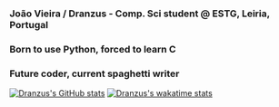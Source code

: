 ### João Vieira / Dranzus - Comp. Sci student @ ESTG, Leiria, Portugal
### Born to use Python, forced to learn C
### Future coder, current spaghetti writer

[![Dranzus's GitHub stats](https://github-readme-stats.vercel.app/api?username=Dranzus&show_icons=true&theme=onedark)](https://github.com/anuraghazra/github-readme-stats)
[![Dranzus's wakatime stats](https://github-readme-stats.vercel.app/api/wakatime?username=@Dranzus)](https://github.com/anuraghazra/github-readme-stats)
